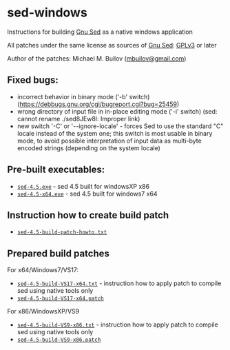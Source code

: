 # sed-windows
Instructions for building [Gnu Sed](https://www.gnu.org/software/sed) as a native windows application

All patches under the same license as sources of [Gnu Sed](https://www.gnu.org/software/sed): [GPLv3](https://www.gnu.org/licenses/gpl-3.0.html) or later

Author of the patches: Michael M. Builov (mbuilov@gmail.com)

## Fixed bugs:
- incorrect behavior in binary mode ('-b' switch) (https://debbugs.gnu.org/cgi/bugreport.cgi?bug=25459)
- wrong directory of input file in in-place editing mode ('-i' switch) (sed: cannot rename ./sed8JEw8l: Improper link)
- new switch '-C' or '--ignore-locale' - forces Sed to use the standard "C" locale instead of the system one; this switch is most usable in binary mode, to avoid possible interpretation of input data as multi-byte encoded strings (depending on the system locale)

## Pre-built executables:
- [`sed-4.5.exe`](/sed-4.5.exe)     - sed 4.5 built for windowsXP x86
- [`sed-4.5-x64.exe`](/sed-4.5-x64.exe) - sed 4.5 built for windows7  x64

## Instruction how to create build patch
- [`sed-4.5-build-patch-howto.txt`](/sed-4.5-build-patch-howto.txt)

## Prepared build patches
For x64/Windows7/VS17:
- [`sed-4.5-build-VS17-x64.txt`](/sed-4.5-build-VS17-x64.txt) - instruction how to apply patch to compile sed using native tools only
- [`sed-4.5-build-VS17-x64.patch`](/sed-4.5-build-VS17-x64.patch)

For x86/WindowsXP/VS9
- [`sed-4.5-build-VS9-x86.txt`](/sed-4.5-build-VS9-x86.txt) - instruction how to apply patch to compile sed using native tools only
- [`sed-4.5-build-VS9-x86.patch`](/sed-4.5-build-VS9-x86.patch)
